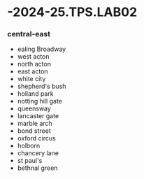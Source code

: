 # -2024-25.TPS.LAB02
### central-east
- ealing Broadway
- west acton
- north acton
- east acton
- white city
- shepherd's bush
- holland park
- notting hill gate
- queensway
- lancaster gate
- marble arch
- bond street
- oxford circus
- holborn
- chancery lane
- st paul's
- bethnal green